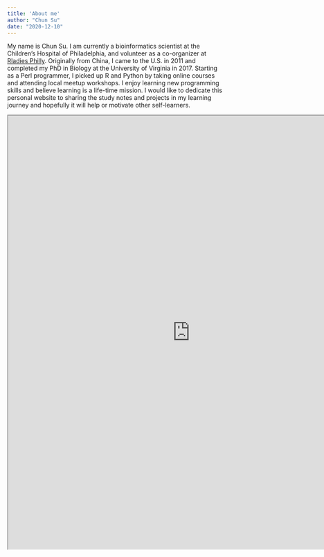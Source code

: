 ```yaml
---
title: 'About me'
author: "Chun Su"
date: "2020-12-10"
---
```

My name is Chun Su. I am currently a bioinformatics scientist at the Children’s Hospital of Philadelphia, and volunteer as a co-organizer at [Rladies Philly](https://www.rladiesphilly.org/). Originally from China, I came to the U.S. in 2011 and completed my PhD in Biology at the University of Virginia in 2017. Starting as a Perl programmer, I picked up R and Python by taking online courses and attending local meetup workshops. I enjoy learning new programming skills and believe learning is a life-time mission. I would like to dedicate this personal website to sharing the study notes and projects in my learning journey and hopefully it will help or motivate other self-learners. 

<iframe width="840" height="1000" src="https://docs.google.com/document/d/e/2PACX-1vRgyJ6xJ8roKIibvYPwnYZxKF9R1pVTjpPrIyoT6-RH2kZ3eL8h64M8pKnGHXVhQSpkOQq6UommG38Y/pub?embedded=true"></iframe>